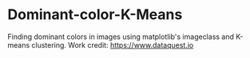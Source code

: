 # Dominant-color-K-Means

Finding dominant colors in images using matplotlib's imageclass and K-means clustering.
Work credit: https://www.dataquest.io

